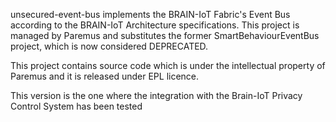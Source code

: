 unsecured-event-bus implements the BRAIN-IoT Fabric's Event Bus according to the BRAIN-IoT Architecture specifications.
This project is managed by Paremus and substitutes the former SmartBehaviourEventBus project, which is now considered DEPRECATED.

This project contains source code which is under the intellectual property of Paremus and it is released under EPL licence.

This version is the one where the integration with the Brain-IoT Privacy Control System has been tested